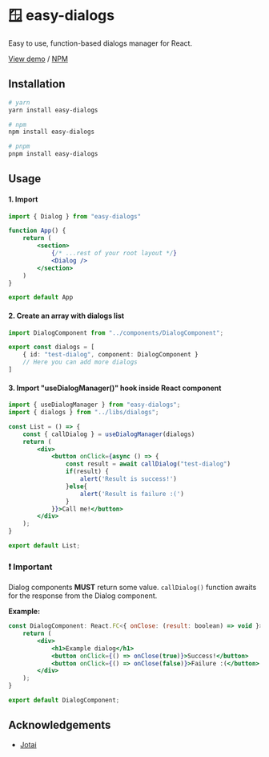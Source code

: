 
# 🪟 easy-dialogs

Easy to use, function-based dialogs manager for React.

[View demo](https://easy-dialogs.vercel.app/) / [NPM](https://www.npmjs.com/package/easy-dialogs)


## Installation

```bash
# yarn
yarn install easy-dialogs

# npm
npm install easy-dialogs

# pnpm
pnpm install easy-dialogs
```
    
## Usage

#### 1. Import <Dialog /> into your root layout.
```jsx
import { Dialog } from "easy-dialogs"

function App() {
    return (
        <section>
            {/* ...rest of your root layout */}
            <Dialog />
        </section>
    )
}

export default App

```


#### 2. Create an array with dialogs list
```typescript
import DialogComponent from "../components/DialogComponent";

export const dialogs = [
    { id: "test-dialog", component: DialogComponent }
    // Here you can add more dialogs
]
```

#### 3. Import "useDialogManager()" hook inside React component
```jsx
import { useDialogManager } from "easy-dialogs";
import { dialogs } from "../libs/dialogs";

const List = () => {
    const { callDialog } = useDialogManager(dialogs)
    return (
        <div>
            <button onClick={async () => {
                const result = await callDialog("test-dialog")
                if(result) {
                    alert('Result is success!') 
                }else{
                    alert('Result is failure :(') 
                }
            }}>Call me!</button>
        </div>
    );
}

export default List;
```

### ❗ Important
Dialog components **MUST** return some value. `callDialog()` function awaits for the response from the Dialog component.

**Example:**
```jsx
const DialogComponent: React.FC<{ onClose: (result: boolean) => void }> = ({ onClose }) => {
    return (
        <div>
            <h1>Example dialog</h1>
            <button onClick={() => onClose(true)}>Success!</button>
            <button onClick={() => onClose(false)}>Failure :(</button>
        </div>
    );
}

export default DialogComponent;
```


## Acknowledgements

 - [Jotai](https://github.com/pmndrs/jotai)

